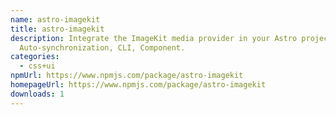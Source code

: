 ```yaml
---
name: astro-imagekit
title: astro-imagekit
description: Integrate the ImageKit media provider in your Astro projects.
  Auto-synchronization, CLI, Component.
categories:
  - css+ui
npmUrl: https://www.npmjs.com/package/astro-imagekit
homepageUrl: https://www.npmjs.com/package/astro-imagekit
downloads: 1
---
```


